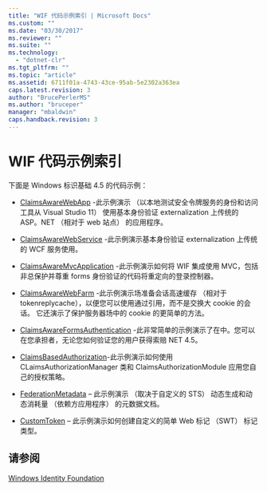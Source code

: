 ```yaml
---
title: "WIF 代码示例索引 | Microsoft Docs"
ms.custom: ""
ms.date: "03/30/2017"
ms.reviewer: ""
ms.suite: ""
ms.technology: 
  - "dotnet-clr"
ms.tgt_pltfrm: ""
ms.topic: "article"
ms.assetid: 6711f01a-4743-43ce-95ab-5e2302a363ea
caps.latest.revision: 3
author: "BrucePerlerMS"
ms.author: "bruceper"
manager: "mbaldwin"
caps.handback.revision: 3
---
```

# WIF 代码示例索引
下面是 Windows 标识基础 4.5 的代码示例：  
  
-   [ClaimsAwareWebApp](http://go.microsoft.com/fwlink/?LinkID=248405) \-此示例演示 （以本地测试安全令牌服务的身份和访问工具从 Visual Studio 11） 使用基本身份验证 externalization 上传统的 ASP。NET （相对于 web 站点） 的应用程序。  
  
-   [ClaimsAwareWebService](http://go.microsoft.com/fwlink/?LinkID=248406) \-此示例演示基本身份验证 externalization 上传统的 WCF 服务使用。  
  
-   [ClaimsAwareMvcApplication](http://go.microsoft.com/fwlink/?LinkID=248407) \-此示例演示如何将 WIF 集成使用 MVC，包括非总保护并尊重 forms 身份验证的代码将重定向的登录控制器。  
  
-   [ClaimsAwareWebFarm](http://go.microsoft.com/fwlink/?LinkID=248408) \-此示例演示场准备会话高速缓存 （相对于 tokenreplycache），以便您可以使用通过引用，而不是交换大 cookie 的会话。  它还演示了保护服务器场中的 cookie 的更简单的方法。  
  
-   [ClaimsAwareFormsAuthentication](http://go.microsoft.com/fwlink/?LinkID=248409) \-此非常简单的示例演示了在中。您可以在您承担者，无论您如何验证您的用户获得索赔 NET 4.5。  
  
-   [ClaimsBasedAuthorization](http://go.microsoft.com/fwlink/?LinkID=248410)\-此示例演示如何使用 CLaimsAuthorizationManager 类和 ClaimsAuthorizationModule 应用您自己的授权策略。  
  
-   [FederationMetadata](http://go.microsoft.com/fwlink/?LinkID=248411) – 此示例演示 （取决于自定义的 STS） 动态生成和动态消耗量 （依赖方应用程序） 的元数据文档。  
  
-   [CustomToken](http://go.microsoft.com/fwlink/?LinkID=248412) – 此示例演示如何创建自定义的简单 Web 标记 （SWT） 标记类型。  
  
## 请参阅  
 [Windows Identity Foundation](../../../docs/framework/security/windows-identity-foundation.md)